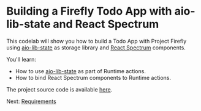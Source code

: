 # Building a Firefly Todo App with aio-lib-state and React Spectrum 

This codelab will show you how to build a Todo App with Project Firefly using [aio-lib-state](https://github.com/adobe/aio-lib-state) as storage library and [React Spectrum](https://react-spectrum.adobe.com/) components.        

You'll learn: 

* How to use [aio-lib-state](https://github.com/adobe/aio-lib-state) as part of Runtime actions.
* How to bind React Spectrum components to Runtime actions.
                                                   
The project source code is available [here](https://github.com/adobedocs/adobeio-samples-todoapp/).
  
Next: [Requirements](/lessons/requirements.md)  
